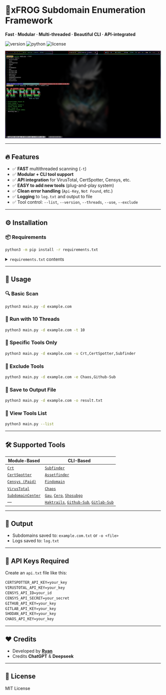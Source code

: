 # 🎯xFROG Subdomain Enumeration Framework

**Fast · Modular · Multi-threaded · Beautiful CLI · API-integrated**

![version](https://img.shields.io/badge/version-2.5-brightgreen?style=flat-square)
![python](https://img.shields.io/badge/python-3.7+-blue?style=flat-square)
![license](https://img.shields.io/badge/license-MIT-purple?style=flat-square)

<p>
  <img src="preview.png" alt="xFROG Subdomain Scanner Preview" width="700"/>
</p>

---

## 🔥 Features

- ✅ **FAST** multithreaded scanning (`-t`)
- ✅ **Modular + CLI tool support**
- ✅ **API integration** for VirusTotal, CertSpotter, Censys, etc.
- ✅ **EASY to add new tools** (plug-and-play system)
- ✅ **Clean error handling** (`Api-Key`, `Not Found`, etc.)
- ✅ **Logging** to `log.txt` and output to file
- ✅ Tool control: `--list`, `--version`, `--threads`, `--use`, `--exclude`

---

## ⚙️ Installation

### 📦 Requirements

```bash
python3 -m pip install -r requirements.txt
```

<details>
<summary><code>requirements.txt</code> contents</summary>

```txt
halo
colorama
requests
```
</details>

---

## 🚀 Usage

### 🔍 Basic Scan

```bash
python3 main.py -d example.com
```

### 🧵 Run with 10 Threads

```bash
python3 main.py -d example.com -t 10
```

### 🎯 Specific Tools Only

```bash
python3 main.py -d example.com -u Crt,CertSpotter,Subfinder
```

### 🙈 Exclude Tools

```bash
python3 main.py -d example.com -e Chaos,Github-Sub
```

### 💾 Save to Output File

```bash
python3 main.py -d example.com -o result.txt
```

### 🧪 View Tools List

```bash
python3 main.py --list
```

---

## 🛠️ Supported Tools

| Module-Based      | CLI-Based        |
|-------------------|------------------|
| [`Crt`](https://crt.sh)              | [`Subfinder`](https://github.com/projectdiscovery/subfinder)     |
| [`CertSpotter`](https://sslmate.com/labs/certspotter/) | [`Assetfinder`](https://github.com/tomnomnom/assetfinder)     |
| [`Censys (Paid)`](https://censys.io/) | [`Findomain`](https://github.com/Findomain/Findomain)           |
| [`VirusTotal`](https://www.virustotal.com) | [`Chaos`](https://github.com/projectdiscovery/chaos-client)       |
| [`SubdomainCenter`](https://subdomain.center/) | [`Gau`](https://github.com/lc/gau), [`Cero`](https://github.com/glebarez/cero), [`Shosubgo`](https://github.com/incogbyte/shosubgo) |
| — | [`Haktrails`](https://github.com/hakluke/haktrails), [`Github-Sub`](https://github.com/gwen001/github-subdomains), [`Gitlab-Sub`](https://github.com/gwen001/gitlab-subdomains) |


---

## 📁 Output

- Subdomains saved to: `example.com.txt` or `-o <file>`
- Logs saved to: `log.txt`

---

## 🧠 API Keys Required

Create an `api.txt` file like this:

```txt
CERTSPOTTER_API_KEY=your_key
VIRUSTOTAL_API_KEY=your_key
CENSYS_API_ID=your_id
CENSYS_API_SECRET=your_secret
GITHUB_API_KEY=your_key
GITLAB_API_KEY=your_key
SHODAN_API_KEY=your_key
CHAOS_API_KEY=your_key
```

---

## ❤️ Credits

- Developed by [**Ryan**](https://facebook.com/0xL30)
- Credits **ChatGPT** & **Deepseek**

---

## 📄 License

MIT License
